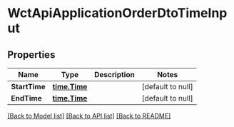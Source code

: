 # WctApiApplicationOrderDtoTimeInput

## Properties
Name | Type | Description | Notes
------------ | ------------- | ------------- | -------------
**StartTime** | [**time.Time**](time.Time.md) |  | [default to null]
**EndTime** | [**time.Time**](time.Time.md) |  | [default to null]

[[Back to Model list]](../README.md#documentation-for-models) [[Back to API list]](../README.md#documentation-for-api-endpoints) [[Back to README]](../README.md)

